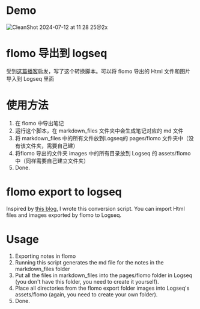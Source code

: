# Demo
![CleanShot 2024-07-12 at 11 28 25@2x](https://github.com/user-attachments/assets/d00873cd-1267-49f6-ba7b-01d4aea51ec4)
# flomo 导出到 logseq
受到[这篇播客](https://medium.com/@dengxian0714/how-to-migrate-content-from-flomo-to-logseq-a0feb666d219)启发，写了这个转换脚本。可以将 flomo 导出的 Html 文件和图片导入到 Logseq 里面
# 使用方法
1. 在 flomo 中导出笔记
2. 运行这个脚本，在 markdown_files 文件夹中会生成笔记对应的 md 文件
3. 将 markdown_files 中的所有文件放到Logseq的 pages/flomo 文件夹中（没有该文件夹，需要自己建）
4. 将flomo 导出的文件夹 images 中的所有目录放到 Logseq 的 assets/flomo 中（同样需要自己建立文件夹）
5. Done.
# flomo export to logseq
Inspired by [this blog](https://medium.com/@dengxian0714/how-to-migrate-content-from-flomo-to-logseq-a0feb666d219), I wrote this conversion script. You can import Html files and images exported by flomo to Logseq.
# Usage
1. Exporting notes in flomo
2. Running this script generates the md file for the notes in the markdown_files folder
3. Put all the files in markdown_files into the pages/flomo folder in Logseq (you don't have this folder, you need to create it yourself).
4. Place all directories from the flomo export folder images into Logseq's assets/flomo (again, you need to create your own folder).
5. Done.

   
